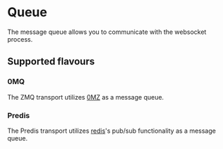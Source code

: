 Queue
=====

The message queue allows you to communicate with the websocket process.

## Supported flavours ##

### 0MQ ###

The ZMQ transport utilizes [0MZ](http://www.zeromq.org/) as a message queue.

### Predis ###

The Predis transport utilizes [redis](http://redis.io/)'s pub/sub functionality as a message queue.